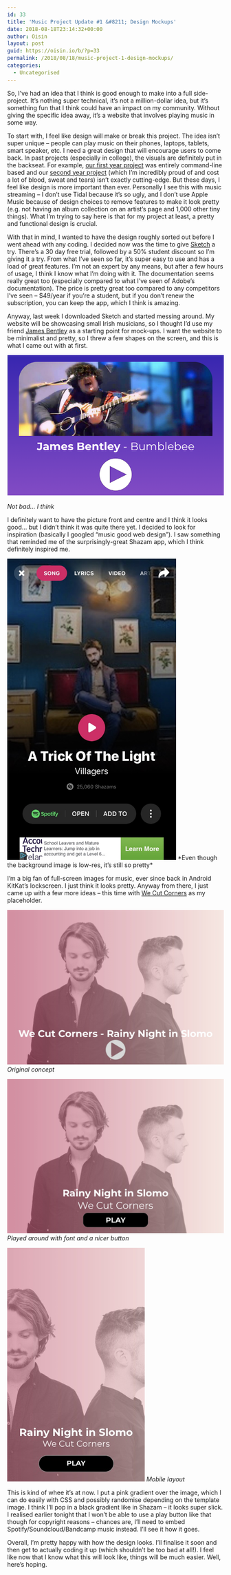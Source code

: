 ```yaml
---
id: 33
title: 'Music Project Update #1 &#8211; Design Mockups'
date: 2018-08-18T23:14:32+00:00
author: Oisin
layout: post
guid: https://oisin.io/b/?p=33
permalink: /2018/08/18/music-project-1-design-mockups/
categories:
  - Uncategorised
---
```

So, I’ve had an idea that I think is good enough to make into a full side-project. It’s nothing super technical, it’s not a million-dollar idea, but it’s something fun that I think could have an impact on my community. Without giving the specific idea away, it’s a website that involves playing music in some way.
<!--more-->
To start with, I feel like design will make or break this project. The idea isn’t super unique – people can play music on their phones, laptops, tablets, smart speaker, etc. I need a great design that will encourage users to come back. In past projects (especially in college), the visuals are definitely put in the backseat. For example, [our first year project](https://github.com/oisinq/Crossfire) was entirely command-line based and our [second year project](https://github.com/oisinq/Cluedo) (which I’m incredibly proud of and cost a lot of blood, sweat and tears) isn’t exactly cutting-edge. But these days, I feel like design is more important than ever. Personally I see this with music streaming – I don’t use Tidal because it’s so ugly, and I don’t use Apple Music because of design choices to remove features to make it look pretty (e.g. not having an album collection on an artist’s page and 1,000 other tiny things). What I’m trying to say here is that for my project at least, a pretty and functional design is crucial.

With that in mind, I wanted to have the design roughly sorted out before I went ahead with any coding. I decided now was the time to give [Sketch](https://www.sketchapp.com/) a try. There’s a 30 day free trial, followed by a 50% student discount so I’m giving it a try. From what I’ve seen so far, it’s super easy to use and has a load of great features. I’m not an expert by any means, but after a few hours of usage, I think I know what I’m doing with it. The documentation seems really great too (especially compared to what I’ve seen of Adobe’s documentation). The price is pretty great too compared to any competitors I’ve seen – $49/year if you’re a student, but if you don’t renew the subscription, you can keep the app, which I think is amazing.

Anyway, last week I downloaded Sketch and started messing around. My website will be showcasing small Irish musicians, so I thought I’d use my friend [James Bentley](http://facebook.com/jamesbentleymusic) as a starting point for mock-ups. I want the website to be minimalist and pretty, so I threw a few shapes on the screen, and this is what I came out with at first.

![](/img/08/amhran-first-draft-e1534627912648.png)

*Not bad… I think*

I definitely want to have the picture front and centre and I think it looks good… but I didn’t think it was quite there yet. I decided to look for inspiration (basically I googled “music good web design”). I saw something that reminded me of the surprisingly-great Shazam app, which I think definitely inspired me.

<img src="/img/08/IMG_8253.jpg" height="700" />
*Even though the background image is low-res, it’s still so pretty*

I’m a big fan of full-screen images for music, ever since back in Android KitKat’s lockscreen. I just think it looks pretty. Anyway from there, I just came up with a few more ideas – this time with [We Cut Corners](http://twitter.com/wecutcorners) as my placeholder.

![Original concept](/img/08/amhran-wcc-test.jpg)
*Original concept*

![Played around with font and a nicer button](/img/08/amhran-wwc-test-2.jpg)
*Played around with font and a nicer button*

![Mobile layout](/img/08/amhran-wcc-mobile.jpg)
*Mobile layout*

This is kind of whee it’s at now. I put a pink gradient over the image, which I can do easily with CSS and possibly randomise depending on the template image. I think I’ll pop in a black gradient like in Shazam – it looks super slick. I realised earlier tonight that I won’t be able to use a play button like that though for copyright reasons – chances are, I’ll need to embed Spotify/Soundcloud/Bandcamp music instead. I’ll see it how it goes.

Overall, I’m pretty happy with how the design looks. I’ll finalise it soon and then get to actually coding it up (which shouldn’t be too bad at all!). I feel like now that I know what this will look like, things will be much easier. Well, here’s hoping.